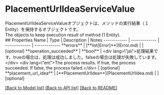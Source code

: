 # PlacementUrlIdeaServiceValue

<div lang=\"ja\">PlacementUrlIdeaServiceValueオブジェクトは、メソッドの実行結果（１Entity）を保持するオブジェクトです。</div> <div lang=\"en\">The objects to keep execution result of method (1 Entity).</div> 
## Properties
Name | Type | Description | Notes
------------ | ------------- | ------------- | -------------
**errors** | [**list[Error]**](Error.md) |  | [optional] 
**operation_succeeded** | **bool** | &lt;div lang&#x3D;\&quot;ja\&quot;&gt;処理結果です。trueの場合は、処理は成功しました。falseの場合は処理が失敗しています。&lt;/div&gt; &lt;div lang&#x3D;\&quot;en\&quot;&gt;The process results. If true, the process succeeded. If false, the process failed.&lt;/div&gt;  | [optional] 
**placement_url_idea** | [**PlacementUrlIdea**](PlacementUrlIdea.md) |  | [optional] 

[[Back to Model list]](../README.md#documentation-for-models) [[Back to API list]](../README.md#documentation-for-api-endpoints) [[Back to README]](../README.md)


